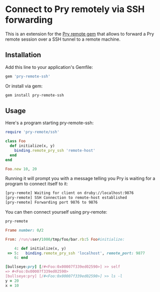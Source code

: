 # Connect to Pry remotely via SSH forwarding

This is an extension for the [Pry remote
gem](https://github.com/Mon-Ouie/pry-remote) that allows to forward a Pry
remote session over a SSH tunnel to a remote machine.

## Installation

Add this line to your application's Gemfile:

```ruby
gem 'pry-remote-ssh'
```

Or install via gem:

```bash
gem install pry-remote-ssh
```

## Usage

Here's a program starting pry-remote-ssh:

```ruby
require 'pry-remote/ssh'

class Foo
  def initialize(x, y)
    binding.remote_pry_ssh 'remote-host'
  end
end

Foo.new 10, 20
```

Running it will prompt you with a message telling you Pry is waiting for a
program to connect itself to it:

```bash
[pry-remote] Waiting for client on druby://localhost:9876
[pry-remote] SSH Connection to remote-host established
[pry-remote] Forwarding port 9876 to 9876
```

You can then connect yourself using pry-remote:

```bash
pry-remote
```

```ruby
Frame number: 0/2

From: /run/user/1000/tmp/foo/bar.rb:5 Foo#initialize:

    4: def initialize(x, y)
 => 5:   binding.remote_pry_ssh 'localhost', remote_port: 9877
    6: end

[bullseye:pry] [/#<Foo:0x00007f339ed02590>] >> self
=> #<Foo:0x00007f339ed02590>
[bullseye:pry] [/#<Foo:0x00007f339ed02590>] >> ls -l
y = 20
x = 10
```
